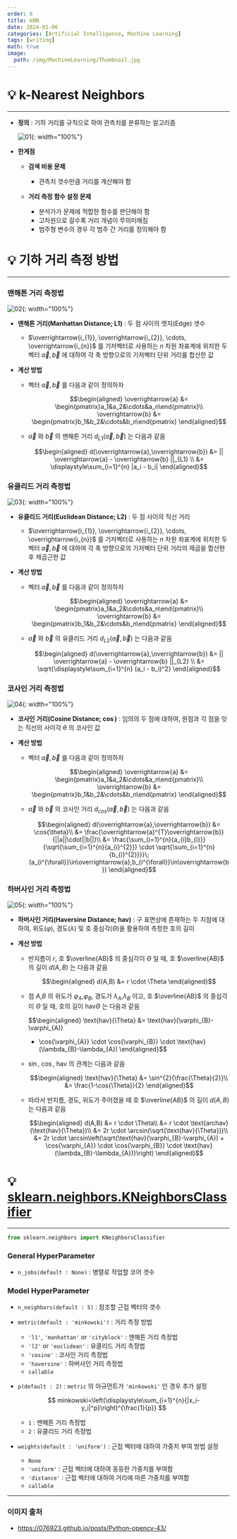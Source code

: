 ```yaml
---
order: 6
title: kNN
date: 2024-01-06
categories: [Artificial Intelligence, Machine Learning]
tags: [writing]
math: true
image:
  path: /img/MachineLearning/Thumbnail.jpg
---
```


# 💡 k-Nearest Neighbors
-----

- **정의** : 기하 거리를 규칙으로 하여 관측치를 분류하는 알고리즘

    ![01](/img/MachineLearning/06-01.png){: width="100%"}

- **한계점**
    - **검색 비용 문제**
        - 관측치 갯수만큼 거리를 계산해야 함

    - **거리 측정 함수 설정 문제**
        - 분석가가 문제에 적합한 함수를 판단해야 함
        - 고차원으로 갈수록 거리 개념이 무의미해짐
        - 범주형 변수의 경우 각 범주 간 거리를 정의해야 함

# 💡 기하 거리 측정 방법
-----

### 맨해튼 거리 측정법

![02](/img/MachineLearning/06-02.png){: width="100%"}

- **맨해튼 거리(Manhattan Distance; L1)** : 두 점 사이의 엣지(Edge) 갯수

    - $\overrightarrow{i_{1}}, \overrightarrow{i_{2}}, \cdots, \overrightarrow{i_{n}}$ 를 기저벡터로 사용하는 $n$ 차원 좌표계에 위치한 두 벡터 $\overrightarrow{a}, \overrightarrow{b}$ 에 대하여 각 축 방향으로의 기저벡터 단위 거리를 합산한 값

- **계산 방법**

    - 벡터 $\overrightarrow{a},\overrightarrow{b}$ 를 다음과 같이 정의하자

        $$\begin{aligned}
        \overrightarrow{a}
        &= \begin{pmatrix}a_1&a_2&\cdots&a_n\end{pmatrix}\\
        \overrightarrow{b}
        &= \begin{pmatrix}b_1&b_2&\cdots&b_n\end{pmatrix}
        \end{aligned}$$

    - $\overrightarrow{a}$ 와 $\overrightarrow{b}$ 의 맨해튼 거리 $d_{L1}(\overrightarrow{a},\overrightarrow{b})$ 는 다음과 같음

        $$\begin{aligned}
        d(\overrightarrow{a},\overrightarrow{b})
        &= || \overrightarrow{a} - \overrightarrow{b} ||_{L1} \\
        &= \displaystyle\sum_{i=1}^{n} |a_i - b_i|
        \end{aligned}$$

### 유클리드 거리 측정법

![03](/img/MachineLearning/06-03.png){: width="100%"}

- **유클리드 거리(Euclidean Distance; L2)** : 두 점 사이의 직선 거리
    - $\overrightarrow{i_{1}}, \overrightarrow{i_{2}}, \cdots, \overrightarrow{i_{n}}$ 를 기저벡터로 사용하는 $n$ 차원 좌표계에 위치한 두 벡터 $\overrightarrow{a}, \overrightarrow{b}$ 에 대하여 각 축 방향으로의 기저벡터 단위 거리의 제곱을 합산한 후 제곱근한 값

- **계산 방법**
    - 벡터 $\overrightarrow{a},\overrightarrow{b}$ 를 다음과 같이 정의하자

        $$\begin{aligned}
        \overrightarrow{a}
        &= \begin{pmatrix}a_1&a_2&\cdots&a_n\end{pmatrix}\\
        \overrightarrow{b}
        &= \begin{pmatrix}b_1&b_2&\cdots&b_n\end{pmatrix}
        \end{aligned}$$

    - $\overrightarrow{a}$ 와 $\overrightarrow{b}$ 의 유클리드 거리 $d_{L2}(\overrightarrow{a},\overrightarrow{b})$ 는 다음과 같음

        $$\begin{aligned}
        d(\overrightarrow{a},\overrightarrow{b})
        &= || \overrightarrow{a} - \overrightarrow{b} ||_{L2} \\
        &= \sqrt{\displaystyle\sum_{i=1}^{n} (a_i - b_i)^2}
        \end{aligned}$$

### 코사인 거리 측정법

![04](/img/MachineLearning/06-04.png){: width="100%"}

- **코사인 거리(Cosine Distance; $\cos$)** : 임의의 두 점에 대하여, 원점과 각 점을 잇는 직선의 사이각 $\theta$ 의 코사인 값

- **계산 방법**
    - 벡터 $\overrightarrow{a},\overrightarrow{b}$ 를 다음과 같이 정의하자

        $$\begin{aligned}
        \overrightarrow{a}
        &= \begin{pmatrix}a_1&a_2&\cdots&a_n\end{pmatrix}\\
        \overrightarrow{b}
        &= \begin{pmatrix}b_1&b_2&\cdots&b_n\end{pmatrix}
        \end{aligned}$$

    - $\overrightarrow{a}$ 와 $\overrightarrow{b}$ 의 코사인 거리 $d_{cos}(\overrightarrow{a},\overrightarrow{b})$ 는 다음과 같음

        $$\begin{aligned}
        d(\overrightarrow{a},\overrightarrow{b})
        &= \cos{\theta}\\
        &= \frac{\overrightarrow{a}^{T}\overrightarrow{b}}{||a||\cdot||b||}\\
        &= \frac{\sum_{i=1}^{n}{a_{i}b_{i}}}{\sqrt{\sum_{i=1}^{n}{a_{i}^{2}}} \cdot \sqrt{\sum_{i=1}^{n}{b_{i}^{2}}}}\;(a_{i^{\forall}}\in\overrightarrow{a},b_{i^{\forall}}\in\overrightarrow{b})
        \end{aligned}$$

### 하버사인 거리 측정법

![05](/img/MachineLearning/06-05.png){: width="100%"}

- **하버사인 거리(Haversine Distance; $\text{hav}$)** : 구 표면상에 존재하는 두 지점에 대하여, 위도($\varphi$), 경도($\lambda$) 및 호 중심각($\Theta$)을 활용하여 측정한 호의 길이

- **계산 방법**
    - 반지름이 $r$, 호 $\overline{AB}$ 의 중심각이 $\Theta$ 일 때, 호 $\overline{AB}$ 의 길이 $d(A,B)$ 는 다음과 같음

        $$\begin{aligned}
        d(A,B)
        &= r \cdot \Theta
        \end{aligned}$$

    - 점 $A$,$B$ 의 위도가 $\varphi_{A}$,$\varphi_{B}$, 경도가 $\lambda_{A}$,$\lambda_{B}$ 이고, 호 $\overline{AB}$ 의 중심각이 $\Theta$ 일 때, 호의 길이 $\text{hav}{\Theta}$ 는 다음과 같음

        $$\begin{aligned}
        \text{hav}{\Theta}
        &= \text{hav}(\varphi_{B}-\varphi_{A})
        + \cos{\varphi_{A}} \cdot \cos{\varphi_{B}} \cdot \text{hav}(\lambda_{B}-\lambda_{A})
        \end{aligned}$$

    - $\sin$, $\cos$, $\text{hav}$ 의 관계는 다음과 같음

        $$\begin{aligned}
        \text{hav}{\Theta}
        &= \sin^{2}{\frac{\Theta}{2}}\\
        &= \frac{1-\cos{\Theta}}{2}
        \end{aligned}$$

    - 따라서 반지름, 경도, 위도가 주어졌을 때 호 $\overline{AB}$ 의 길이 $d(A,B)$ 는 다음과 같음

        $$\begin{aligned}
        d(A,B)
        &= r \cdot \Theta\\
        &= r \cdot \text{archav}(\text{hav}{\Theta})\\
        &= 2r \cdot \arcsin(\sqrt{\text{hav}{\Theta}})\\
        &= 2r \cdot \arcsin\left(\sqrt{\text{hav}(\varphi_{B}-\varphi_{A}) + \cos{\varphi_{A}} \cdot \cos{\varphi_{B}} \cdot \text{hav}(\lambda_{B}-\lambda_{A})}\right)
        \end{aligned}$$

# 💡 [sklearn.neighbors.KNeighborsClassifier](https://scikit-learn.org/stable/modules/generated/sklearn.neighbors.KNeighborsClassifier.html#sklearn-neighbors-kneighborsclassifier)
-----

```python
from sklearn.neighbors import KNeighborsClassifier
```

### General HyperParameter

- `n_jobs(default : None)` : 병렬로 작업할 코어 갯수

### Model HyperParameter

- `n_neighbors(default : 5)` : 참조할 근접 벡터의 갯수

- `metric(default : 'minkowski')` : 거리 측정 방법
    - `'l1'`, `'manhattan'` or `'cityblock'` : 맨해튼 거리 측정법
    - `'l2'` or `'euclidean'` : 유클리드 거리 측정법
    - `'cosine'` : 코사인 거리 측정법
    - `'haversine'` : 하버사인 거리 측정법
    - `callable`

- `p(default : 2)` : `metric` 의 아규먼트가 `'minkowski'` 인 경우 추가 설정

    $$
    minkowski=\left(\displaystyle\sum_{i=1}^{n}{|x_i-y_i|^p}\right)^{\frac{1}{p}}
    $$

    - `1` : 맨해튼 거리 측정법
    - `2` : 유클리드 거리 측정법

- `weights(default : 'uniform')` : 근접 벡터에 대하여 가중치 부여 방법 설정
    - `None`
    - `'uniform'` : 근접 벡터에 대하여 동등한 가중치를 부여함
    - `'distance'` : 근접 벡터에 대하여 거리에 따른 가중치를 부여함
    - `callable`

-----

### 이미지 출처

- https://076923.github.io/posts/Python-opencv-43/